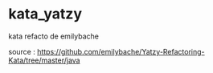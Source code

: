 # kata_yatzy
kata refacto de  emilybache 

source : https://github.com/emilybache/Yatzy-Refactoring-Kata/tree/master/java
